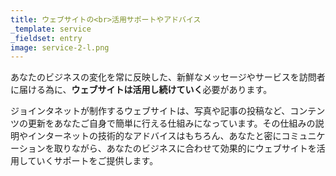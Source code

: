 ```yaml
---
title: ウェブサイトの<br>活用サポートやアドバイス
_template: service
_fieldset: entry
image: service-2-l.png
---
```

あなたのビジネスの変化を常に反映した、新鮮なメッセージやサービスを訪問者に届ける為に、**ウェブサイトは活用し続けていく**必要があります。


ジョインタネットが制作するウェブサイトは、写真や記事の投稿など、コンテンツの更新をあなたご自身で簡単に行える仕組みになっています。その仕組みの説明やインターネットの技術的なアドバイスはもちろん、あなたと密にコミュニケーションを取りながら、あなたのビジネスに合わせて効果的にウェブサイトを活用していくサポートをご提供します。

